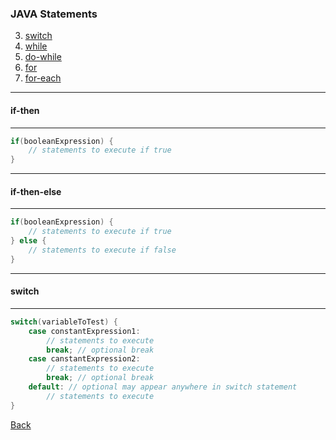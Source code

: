 ### JAVA Statements

3. [switch](switch/README.md)
4. [while](while/README.md)
5. [do-while](do-while/README.md)
6. [for](for/README.md)
7. [for-each](for-each/README.md)

<hr/>

#### if-then

<hr/>

```java
if(booleanExpression) {
    // statements to execute if true
}
```
<hr/>

#### if-then-else

<hr/>

```java
if(booleanExpression) {
    // statements to execute if true
} else {
    // statements to execute if false
}
```
<hr/>

#### switch

<hr/>

```java
switch(variableToTest) {
    case constantExpression1:
        // statements to execute
        break; // optional break
    case canstantExpression2:
        // statements to execute
        break; // optional break
    default: // optional may appear anywhere in switch statement
        // statements to execute
}
```

[Back](../)

